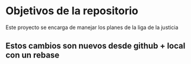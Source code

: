 # Objetivos de la repositorio

Este proyecto se encarga de manejar los planes de la liga de la justicia

## Estos cambios son nuevos desde github + local con un rebase

